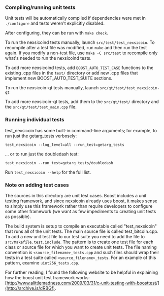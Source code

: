 ### Compiling/running unit tests

Unit tests will be automatically compiled if dependencies were met in `./configure`
and tests weren't explicitly disabled.

After configuring, they can be run with `make check`.

To run the nexsicoind tests manually, launch `src/test/test_nexsicoin`. To recompile
after a test file was modified, run `make` and then run the test again. If you
modify a non-test file, use `make -C src/test` to recompile only what's needed
to run the nexsicoind tests.

To add more nexsicoind tests, add `BOOST_AUTO_TEST_CASE` functions to the existing
.cpp files in the `test/` directory or add new .cpp files that
implement new BOOST_AUTO_TEST_SUITE sections.

To run the nexsicoin-qt tests manually, launch `src/qt/test/test_nexsicoin-qt`

To add more nexsicoin-qt tests, add them to the `src/qt/test/` directory and
the `src/qt/test/test_main.cpp` file.

### Running individual tests

test_nexsicoin has some built-in command-line arguments; for
example, to run just the getarg_tests verbosely:

    test_nexsicoin --log_level=all --run_test=getarg_tests

... or to run just the doubledash test:

    test_nexsicoin --run_test=getarg_tests/doubledash

Run `test_nexsicoin --help` for the full list.

### Note on adding test cases

The sources in this directory are unit test cases.  Boost includes a
unit testing framework, and since nexsicoin already uses boost, it makes
sense to simply use this framework rather than require developers to
configure some other framework (we want as few impediments to creating
unit tests as possible).

The build system is setup to compile an executable called "test_nexsicoin"
that runs all of the unit tests.  The main source file is called
test_bitcoin.cpp. To add a new unit test file to our test suite you need
to add the file to `src/Makefile.test.include`. The pattern is to create
one test file for each class or source file for which you want to create
unit tests.  The file naming convention is `<source_filename>_tests.cpp`
and such files should wrap their tests in a test suite
called `<source_filename>_tests`. For an example of this pattern,
examine `uint256_tests.cpp`.

For further reading, I found the following website to be helpful in
explaining how the boost unit test framework works:
[http://www.alittlemadness.com/2009/03/31/c-unit-testing-with-boosttest/](http://archive.is/dRBGf).
